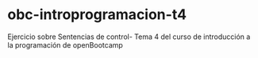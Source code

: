 # obc-introprogramacion-t4
Ejercicio sobre Sentencias de control- Tema 4 del curso de introducción a la programación de openBootcamp
